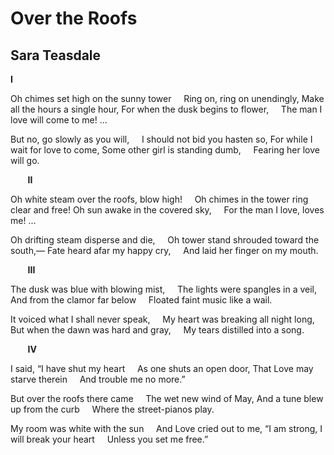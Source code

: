 # Over the Roofs
## Sara Teasdale
**I**

Oh chimes set high on the sunny tower
    Ring on, ring on unendingly,
Make all the hours a single hour,
For when the dusk begins to flower,
    The man I love will come to me! ...

But no, go slowly as you will,
    I should not bid you hasten so,
For while I wait for love to come,
Some other girl is standing dumb,
    Fearing her love will go.


       **II**

Oh white steam over the roofs, blow high!
    Oh chimes in the tower ring clear and free!
Oh sun awake in the covered sky,
    For the man I love, loves me! ...

Oh drifting steam disperse and die,
    Oh tower stand shrouded toward the south,—
Fate heard afar my happy cry,
    And laid her finger on my mouth.


       **III**

The dusk was blue with blowing mist,
    The lights were spangles in a veil,
And from the clamor far below
    Floated faint music like a wail.

It voiced what I shall never speak,
    My heart was breaking all night long,
But when the dawn was hard and gray,
    My tears distilled into a song.


       **IV**

I said, “I have shut my heart
    As one shuts an open door,
That Love may starve therein
    And trouble me no more.”

But over the roofs there came
    The wet new wind of May,
And a tune blew up from the curb
    Where the street-pianos play.

My room was white with the sun
    And Love cried out to me,
“I am strong, I will break your heart
    Unless you set me free.”